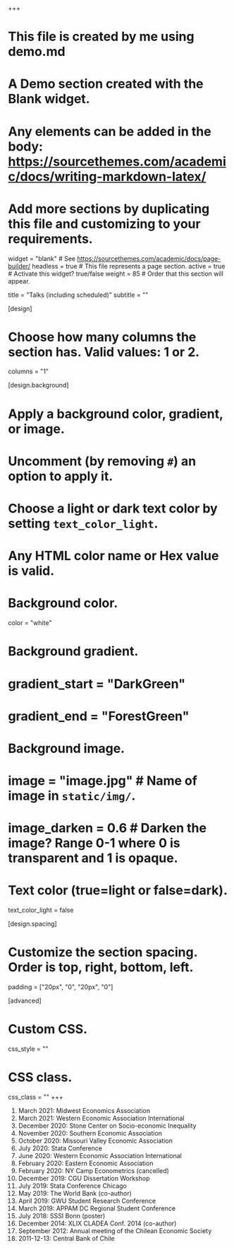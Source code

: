 +++
# This file is created by me using demo.md
# A Demo section created with the Blank widget.
# Any elements can be added in the body: https://sourcethemes.com/academic/docs/writing-markdown-latex/
# Add more sections by duplicating this file and customizing to your requirements.

widget = "blank"  # See https://sourcethemes.com/academic/docs/page-builder/
headless = true  # This file represents a page section.
active = true  # Activate this widget? true/false
weight = 85  # Order that this section will appear.

title = "Talks (including scheduled)"
subtitle = ""

[design]
  # Choose how many columns the section has. Valid values: 1 or 2.
  columns = "1"

[design.background]
  # Apply a background color, gradient, or image.
  #   Uncomment (by removing `#`) an option to apply it.
  #   Choose a light or dark text color by setting `text_color_light`.
  #   Any HTML color name or Hex value is valid.

  # Background color.
 color = "white"
  
  # Background gradient.
#  gradient_start = "DarkGreen"
#  gradient_end = "ForestGreen"
  
  # Background image.
  # image = "image.jpg"  # Name of image in `static/img/`.
  # image_darken = 0.6  # Darken the image? Range 0-1 where 0 is transparent and 1 is opaque.

  # Text color (true=light or false=dark).
  text_color_light = false

[design.spacing]
  # Customize the section spacing. Order is top, right, bottom, left.
  padding = ["20px", "0", "20px", "0"]

[advanced]
 # Custom CSS. 
 css_style = ""
 
 # CSS class.
 css_class = ""
+++

1. March 2021: Midwest Economics Association
2. March 2021: Western Economic Association International
3. December 2020: Stone Center on Socio-economic Inequality
4. November 2020: Southern Economic Association
5. October 2020: Missouri Valley Economic Association
6. July 2020: Stata Conference
7. June 2020: Western Economic Association International
8. February 2020: Eastern Economic Association
9. February 2020: NY Camp Econometrics (cancelled)
10. December 2019: CGU Dissertation Workshop
11. July 2019: Stata Conference Chicago
12. May 2019: The World Bank (co-author)
13. April 2019: GWU Student Research Conference
14. March 2019: APPAM DC Regional Student Conference
15. July 2018: SSSI Bonn (poster)
16. December 2014: XLIX CLADEA Conf. 2014 (co-author)
17. September 2012: Annual meeting of the Chilean Economic Society
18. 2011-12-13: Central Bank of Chile
